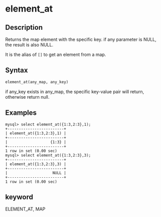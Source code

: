 # element_at

## Description

Returns the map element with the specific key. if any parameter is NULL, the result is also NULL.

It is the alias of `[]` to get an element from a map.

## Syntax

```Haskell
element_at(any_map, any_key)
```
if any_key exists in any_map, the specific key-value pair will return, otherwise return null.

## Examples

```plain text
mysql> select element_at({1:3,2:3},1);
+-------------------------+
| element_at({1:3,2:3},1) |
+-------------------------+
|                   {1:3} |
+-------------------------+
1 row in set (0.00 sec)
mysql> select element_at({1:3,2:3},3);
+-------------------------+
| element_at({1:3,2:3},3) |
+-------------------------+
|                    NULL |
+-------------------------+
1 row in set (0.00 sec)
```

## keyword

ELEMENT_AT, MAP